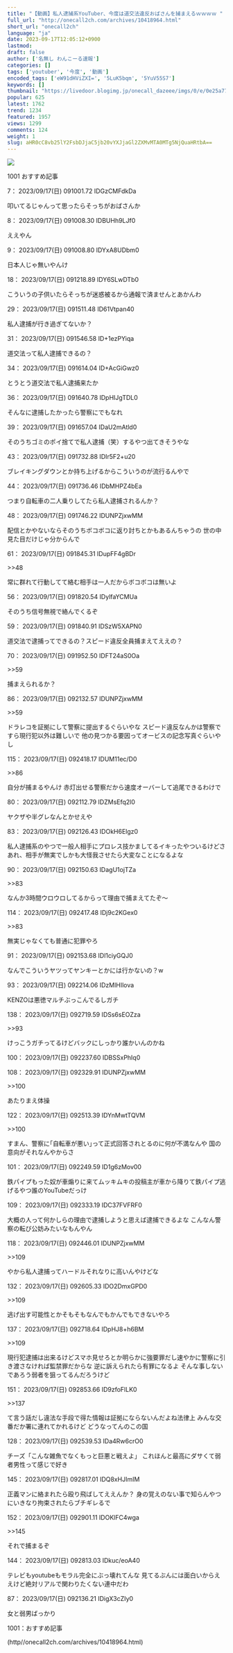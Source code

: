 ```yaml
---
title: "【動画】私人逮捕系YouTuber、今度は道交法違反おばさんを捕まえるｗｗｗｗ "
full_url: "http://onecall2ch.com/archives/10418964.html"
short_url: "onecall2ch"
language: "ja"
date: 2023-09-17T12:05:12+0900
lastmod: 
draft: false
author: ['名無し わんこーる速報']
categories: []
tags: ['youtuber', '今度', '動画']
encoded_tags: ['eW91dHViZXI=', '5LuK5bqm', '5YuV55S7']
keywords: []
thumbnail: "https://livedoor.blogimg.jp/onecall_dazeee/imgs/0/e/0e25a774-s.jpg"
popular: 625
latest: 1762
trend: 1234
featured: 1957
views: 1299
comments: 124
weight: 1
slug: aHR0cC8vb25lY2FsbDJjaC5jb20vYXJjaGl2ZXMvMTA0MTg5NjQuaHRtbA==
---
```


![](https://livedoor.blogimg.jp/onecall_dazeee/imgs/0/e/0e25a774-s.jpg)

<div> <p class='name2'> 1001 おすすめ記事</p> <p class='name2'>7： 2023/09/17(日) 091001.72 IDGzCMFdkDa</p><p class='onecall'> 叩いてるじゃんって思ったらそっちがおばさんか </p> <p class='name2'>8： 2023/09/17(日) 091008.30 IDBUHh9LJf0</p><p class='onecall'> ええやん </p> <p class='name2'>9： 2023/09/17(日) 091008.80 IDYxA8UDbm0</p><p class='onecall'><p> 日本人じゃ無いやんけ </p></p> <p class='name2'>18： 2023/09/17(日) 091218.89 IDY6SLwDTb0</p><p class='onecall'> こういうの子供いたらそっちが迷惑被るから通報で済ませんとあかんわ </p> <p class='name2'>29： 2023/09/17(日) 091511.48 ID61Vtpan40</p><p class='onecall'> 私人逮捕が行き過ぎてないか？ </p> <p class='name2'>31： 2023/09/17(日) 091546.58 ID+1ezPYiqa</p><p class='onecall'><p> 道交法って私人逮捕できるの？ </p></p> <p class='name2'>34： 2023/09/17(日) 091614.04 ID+AcGiGwz0</p><p class='onecall'> とうとう道交法で私人逮捕来たか </p> <p class='name2'>36： 2023/09/17(日) 091640.78 IDpHIJgTDL0</p><p class='onecall'><p> そんなに逮捕したかったら警察にでもなれ </p></p> <p class='name2'>39： 2023/09/17(日) 091657.04 IDaU2mAtld0</p><p class='onecall'> そのうちゴミのポイ捨てで私人逮捕（笑）するやつ出てきそうやな </p> <p class='name2'>43： 2023/09/17(日) 091732.88 IDIr5F2+u20</p><p class='onecall'> ブレイキングダウンとか持ち上げるからこういうのが流行るんやで </p> <p class='name2'>44： 2023/09/17(日) 091736.46 IDbMHPZ4bEa</p><p class='onecall'> つまり自転車の二人乗りしてたら私人逮捕されるんか？ </p> <p class='name2'>48： 2023/09/17(日) 091746.22 IDUNPZjxwMM</p><p class='onecall'> 配信とかやないならそのうちボコボコに返り討ちとかもあるんちゃうの 世の中見た目だけじゃ分からんで </p> <p class='name2'>61： 2023/09/17(日) 091845.31 IDupFF4gBDr</p><p class='onecall'> <p class='anchor'>>>48</p> 常に群れて行動してて絡む相手は一人だからボコボコは無いよ </p> <p class='name2'>56： 2023/09/17(日) 091820.54 IDylfaYCMUa</p><p class='onecall'> そのうち信号無視で絡んでくるぞ </p> <p class='name2'>59： 2023/09/17(日) 091840.91 IDSzW5XAPN0</p><p class='onecall'> 道交法で逮捕ってできるの？スピード違反全員捕まえてええの？ </p> <p class='name2'>70： 2023/09/17(日) 091952.50 IDFT24aS0Oa</p><p class='onecall'> <p class='anchor'>>>59</p> 捕まえられるか？ </p> <p class='name2'>86： 2023/09/17(日) 092132.57 IDUNPZjxwMM</p><p class='onecall'> <p class='anchor'>>>59</p> ドラレコを証拠にして警察に提出するぐらいやな スピード違反なんかは警察ですら現行犯以外は難しいで 他の見つかる要因ってオービスの記念写真ぐらいやし </p> <p class='name2'>115： 2023/09/17(日) 092418.17 IDUM11ec/D0</p><p class='onecall'> <p class='anchor'>>>86</p> 自分が捕まるやんけ 赤灯出せる警察だから速度オーバーして追尾できるわけで </p> <p class='name2'>80： 2023/09/17(日) 092112.79 IDZMsEfq2l0</p><p class='onecall'> ヤクザや半グレなんとかせえや </p> <p class='name2'>83： 2023/09/17(日) 092126.43 IDOkH6Elgz0</p><p class='onecall'> 私人逮捕系のやつで一般人相手にプロレス技かましてるイキったやついるけどさ あれ、相手が無実でしかも大怪我させたら大変なことになるよな </p> <p class='name2'>90： 2023/09/17(日) 092150.63 IDagU1ojTZa</p><p class='onecall'> <p class='anchor'>>>83</p> なんか3時間ウロウロしてるからって理由で捕まえてたぞ～ </p> <p class='name2'>114： 2023/09/17(日) 092417.48 IDj9c2KGex0</p><p class='onecall'> <p class='anchor'>>>83</p> 無実じゃなくても普通に犯罪やろ </p> <p class='name2'>91： 2023/09/17(日) 092153.68 IDl1ciyGQJ0</p><p class='onecall'> なんでこういうヤツってヤンキーとかには行かないの？w </p> <p class='name2'>93： 2023/09/17(日) 092214.06 IDzMlHIlova</p><p class='onecall'> KENZOは悪徳マルチぶっこんでるしガチ </p> <p class='name2'>138： 2023/09/17(日) 092719.59 IDSs6sEOZza</p><p class='onecall'> <p class='anchor'>>>93</p> けっこうガチってるけどバックにしっかり誰かいんのかね </p> <p class='name2'>100： 2023/09/17(日) 092237.60 IDBSSxPhIq0</p><p class='name2'>108： 2023/09/17(日) 092329.91 IDUNPZjxwMM</p><p class='onecall'> <p class='anchor'>>>100</p> あたりまえ体操 </p> <p class='name2'>122： 2023/09/17(日) 092513.39 IDYnMwtTQVM</p><p class='onecall'> <p class='anchor'>>>100</p> すまん、警察に｢自転車が悪い｣って正式回答されとるのに何が不満なんや 国の意向がそれなんやからさ </p> <p class='name2'>101： 2023/09/17(日) 092249.59 ID1g6zMov00</p><p class='onecall'> 鉄パイプもった奴が車煽りに来てムッキムキの投稿主が車から降りて鉄パイプ逃げるやつ誰のYouTubeだっけ </p> <p class='name2'>109： 2023/09/17(日) 092333.19 IDC37FVFRF0</p><p class='onecall'> 大概の人って何かしらの理由で逮捕しようと思えば逮捕できるよな こんなん警察の転び公妨みたいなもんやん </p> <p class='name2'>118： 2023/09/17(日) 092446.01 IDUNPZjxwMM</p><p class='onecall'> <p class='anchor'>>>109</p> やから私人逮捕ってハードルそれなりに高いんやけどな </p> <p class='name2'>132： 2023/09/17(日) 092605.33 IDO2DmxGPD0</p><p class='onecall'> <p class='anchor'>>>109</p> 逃げ出す可能性とかそもそもなんでもかんでもできないやろ </p> <p class='name2'>137： 2023/09/17(日) 092718.64 IDpHJ8+h6BM</p><p class='onecall'> <p class='anchor'>>>109</p> 現行犯逮捕は出来るけどスマホ見せろとか明らかに強要罪だし速やかに警察に引き渡さなければ監禁罪だからな 逆に訴えられたら有罪になるよ そんな事しないであろう弱者を狙ってるんだろうけど </p> <p class='name2'>151： 2023/09/17(日) 092853.66 ID9zfoFlLK0</p><p class='onecall'> <p class='anchor'>>>137</p> て言う話だし違法な手段で得た情報は証拠にならないんだよね法律上 みんな交番だか署に連れてかれるけど どうなってんのこの国 </p> <p class='name2'>128： 2023/09/17(日) 092539.53 IDa4Rw6crO0</p><p class='onecall'> チーズ「こんな雑魚でなくもっと巨悪と戦えよ」 これほんと最高にダサくて弱者男性って感じで好き </p> <p class='name2'>145： 2023/09/17(日) 092817.01 IDQ8xHJImIM</p><p class='onecall'> 正義マンに絡まれたら殴り飛ばしてええんか？ 身の覚えのない事で知らんやつにいきなり拘束されたらブチギレるで </p> <p class='name2'>152： 2023/09/17(日) 092901.11 IDOKlFC4wga</p><p class='onecall'> <p class='anchor'>>>145</p> それで捕まるぞ </p> <p class='name2'>144： 2023/09/17(日) 092813.03 IDkuc/eoA40</p><p class='onecall'> テレビもyoutubeもモラル完全にぶっ壊れてんな 見てるぶんには面白いからええけど絶対リアルで関わりたくない連中だわ </p> <p class='name2'>87： 2023/09/17(日) 092136.21 IDigX3cZIy0</p><p class='onecall'><p> 女と弱男ばっかり </p></p> <p class='name2'>1001：おすすめ記事</p> </div>

(http//onecall2ch.com/archives/10418964.html)
